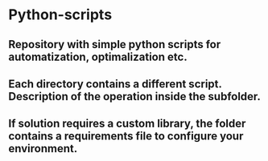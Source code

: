 # Python-scripts
## Repository with simple python scripts for automatization, optimalization etc.
## Each directory contains a different script. Description of the operation inside the subfolder. 
## If solution requires a custom library, the folder contains a requirements file to configure your environment.

